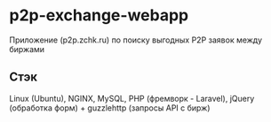 # p2p-exchange-webapp
Приложение (p2p.zchk.ru) по поиску выгодных P2P заявок между биржами

## Стэк
Linux (Ubuntu), NGINX, MySQL, PHP (фремворк - Laravel), jQuery (обработка форм) + guzzlehttp (запросы API c бирж)

